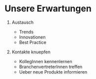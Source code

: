 # Unsere Erwartungen

1. Austausch
   * Trends
   * Innovationen
   * Best Practice

2. Kontakte knuepfen
   * KollegInnen kennenlernen
   * BranchenvertreterInnen treffen
   * Ueber neue Produkte informieren
   
   

